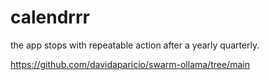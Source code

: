 # calendrrr

the app stops with repeatable action after a yearly quarterly.

https://github.com/davidaparicio/swarm-ollama/tree/main
